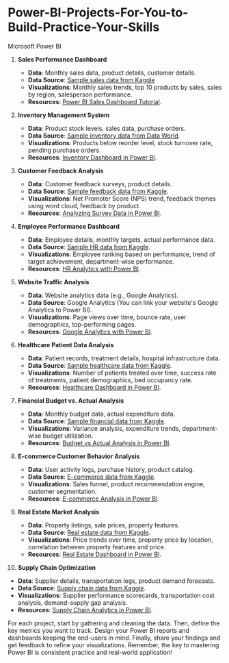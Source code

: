 # Power-BI-Projects-For-You-to-Build-Practice-Your-Skills
Microsoft Power BI


1. **Sales Performance Dashboard**
   - **Data**: Monthly sales data, product details, customer details.
   - **Data Source**: [Sample sales data from Kaggle](https://www.kaggle.com/kyanyoga/sample-sales-data)
   - **Visualizations**: Monthly sales trends, top 10 products by sales, sales by region, salesperson performance.
   - **Resources**: [Power BI Sales Dashboard Tutorial](https://www.youtube.com/watch?v=AGrl-H87pRU).

2. **Inventory Management System**
   - **Data**: Product stock levels, sales data, purchase orders.
   - **Data Source**: [Sample inventory data from Data World](https://data.world/dave-smith/inventory-management).
   - **Visualizations**: Products below reorder level, stock turnover rate, pending purchase orders.
   - **Resources**: [Inventory Dashboard in Power BI](https://www.youtube.com/watch?v=KUoGfsM5HQQ).

3. **Customer Feedback Analysis**
   - **Data**: Customer feedback surveys, product details.
   - **Data Source**: [Sample feedback data from Kaggle](https://www.kaggle.com/raviojha007/customerfeedback).
   - **Visualizations**: Net Promoter Score (NPS) trend, feedback themes using word cloud, feedback by product.
   - **Resources**: [Analyzing Survey Data in Power BI](https://www.youtube.com/watch?v=8V2BBaVQd3I).

4. **Employee Performance Dashboard**
   - **Data**: Employee details, monthly targets, actual performance data.
   - **Data Source**: [Sample HR data from Kaggle](https://www.kaggle.com/rhuebner/human-resources-data-set).
   - **Visualizations**: Employee ranking based on performance, trend of target achievement, department-wise performance.
   - **Resources**: [HR Analytics with Power BI](https://www.youtube.com/watch?v=3Xv1mJvwXok).

5. **Website Traffic Analysis**
   - **Data**: Website analytics data (e.g., Google Analytics).
   - **Data Source**: Google Analytics (You can link your website's Google Analytics to Power BI).
   - **Visualizations**: Page views over time, bounce rate, user demographics, top-performing pages.
   - **Resources**: [Google Analytics with Power BI](https://docs.microsoft.com/en-us/power-bi/connect-data/service-google-analytics-connector).

6. **Healthcare Patient Data Analysis**
   - **Data**: Patient records, treatment details, hospital infrastructure data.
   - **Data Source**: [Sample healthcare data from Kaggle](https://www.kaggle.com/epaga/healthcare-data).
   - **Visualizations**: Number of patients treated over time, success rate of treatments, patient demographics, bed occupancy rate.
   - **Resources**: [Healthcare Dashboard in Power BI](https://www.youtube.com/watch?v=QOrLQl_ZxkA).

7. **Financial Budget vs. Actual Analysis**
   - **Data**: Monthly budget data, actual expenditure data.
   - **Data Source**: [Sample financial data from Kaggle](https://www.kaggle.com/carlolepelaars/toy-dataset).
   - **Visualizations**: Variance analysis, expenditure trends, department-wise budget utilization.
   - **Resources**: [Budget vs Actual Analysis in Power BI](https://www.youtube.com/watch?v=5Mn7VFjLsp8).

8. **E-commerce Customer Behavior Analysis**
   - **Data**: User activity logs, purchase history, product catalog.
   - **Data Source**: [E-commerce data from Kaggle](https://www.kaggle.com/carrie1/ecommerce-data).
   - **Visualizations**: Sales funnel, product recommendation engine, customer segmentation.
   - **Resources**: [E-commerce Analysis in Power BI](https://www.youtube.com/watch?v=0gO5D4dzaKU).

9. **Real Estate Market Analysis**
   - **Data**: Property listings, sale prices, property features.
   - **Data Source**: [Real estate data from Kaggle](https://www.kaggle.com/harlfoxem/housesalesprediction).
   - **Visualizations**: Price trends over time, property price by location, correlation between property features and price.
   - **Resources**: [Real Estate Dashboard in Power BI](https://www.youtube.com/watch?v=9_xFpM8S7A4).

10. **Supply Chain Optimization**
   - **Data**: Supplier details, transportation logs, product demand forecasts.
   - **Data Source**: [Supply chain data from Kaggle](https://www.kaggle.com/saurav9786/supply-chain-dataset).
   - **Visualizations**: Supplier performance scorecards, transportation cost analysis, demand-supply gap analysis.
   - **Resources**: [Supply Chain Analytics in Power BI](https://www.youtube.com/watch?v=8vYDPN9T3aI).

For each project, start by gathering and cleaning the data. Then, define the key metrics you want to track. Design your Power BI reports and dashboards keeping the end-users in mind. Finally, share your findings and get feedback to refine your visualizations. Remember, the key to mastering Power BI is consistent practice and real-world application!
